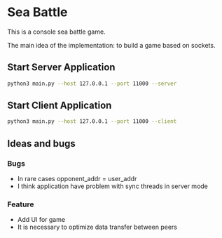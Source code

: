 # Sea Battle

This is a console sea battle game.

The main idea of the implementation: to build a game based on sockets.

## Start Server Application

```bash
python3 main.py --host 127.0.0.1 --port 11000 --server
``` 

## Start Client Application

```bash
python3 main.py --host 127.0.0.1 --port 11000 --client
``` 

## Ideas and bugs

### Bugs
- In rare cases opponent_addr = user_addr
- I think application have problem with sync threads in server mode

### Feature
- Add UI for game
- It is necessary to optimize data transfer between peers
